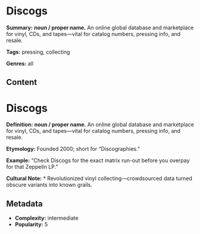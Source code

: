 # Discogs

**Summary:** **noun / proper name.** An online global database and marketplace for vinyl, CDs, and tapes—vital for catalog numbers, pressing info, and resale.

**Tags:** pressing, collecting

**Genres:** all

## Content

# Discogs

**Definition:** **noun / proper name.** An online global database and marketplace for vinyl, CDs, and tapes—vital for catalog numbers, pressing info, and resale.

**Etymology:** Founded 2000; short for “Discographies.”

**Example:** “Check Discogs for the exact matrix run-out before you overpay for that Zeppelin LP.”

**Cultural Note:** * Revolutionized vinyl collecting—crowdsourced data turned obscure variants into known grails.

## Metadata

- **Complexity:** intermediate
- **Popularity:** 5
